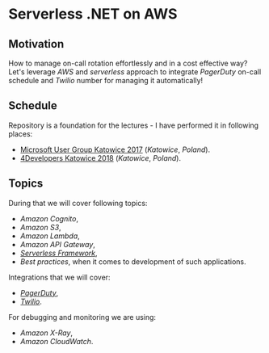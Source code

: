 # Serverless .NET on AWS

## Motivation

How to manage on-call rotation effortlessly and in a cost effective way? Let's leverage *AWS* and *serverless* approach to integrate *PagerDuty* on-call schedule and *Twilio* number for managing it automatically!

## Schedule

Repository is a foundation for the lectures - I have performed it in following places:

- [Microsoft User Group Katowice 2017](https://www.meetup.com/%C5%9Al%C4%85ska-Grupa-Microsoft-Meetup/events/245180960/) (*Katowice*, *Poland*).
- [4Developers Katowice 2018](https://katowice.4developers.org.pl/bio.html#id=35388) (*Katowice*, *Poland*).

## Topics

During that we will cover following topics:

- *Amazon Cognito*,
- *Amazon S3*,
- *Amazon Lambda*,
- *Amazon API Gateway*,
- [*Serverless Framework*](https://serverless.com),
- *Best practices*, when it comes to development of such applications.

Integrations that we will cover:

- [*PagerDuty*](https://v2.developer.pagerduty.com/docs),
- [*Twilio*](https://www.twilio.com/docs/api/rest).

For debugging and monitoring we are using:

- *Amazon X-Ray*,
- *Amazon CloudWatch*.
